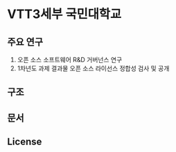 # VTT3세부 국민대학교
## 주요 연구
  1. 오픈 소스 소프트웨어 R&D 거버넌스 연구
  2. 1차년도 과제 결과물 오픈 소스 라이선스 정합성 검사 및 공개

  
## 구조

## 문서

## License